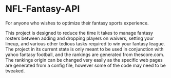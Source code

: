 # NFL-Fantasy-API
For anyone who wishes to optimize their fantasy sports experience.

This project is designed to reduce the time it takes to manage fantasy rosters between adding and dropping players on waivers, setting your lineup, and various other tedious
tasks required to win your fantasy league. The project in its current state is only meant to be used in conjunction with yahoo fantasy football, and the rankings are generated
from thescore.com. The rankings origin can be changed very easily as the specific web pages are generated from a config file, however some of the code may need to be tweaked.

